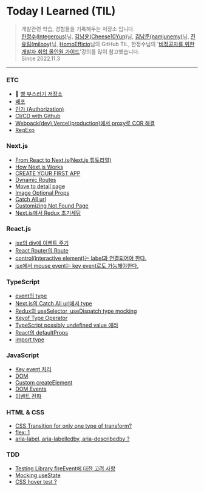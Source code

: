 # Today I Learned (TIL)

> 개발관련 학습, 경험들을 기록해두는 저장소 입니다.  
> [한정수(Integerous)](https://github.com/Integerous/TIL)님, [김남윤(Cheese10Yun)](https://github.com/cheese10yun/TIL)님, [김남준(namjunemy)](https://github.com/namjunemy/TIL)님, [진유림(milooy)](http://milooy.github.io/TIL/)님, [HomoEfficio](https://github.com/HomoEfficio/dev-tips)님의 GitHub TIL, 한정수님의 '[비정공자를 위한 개발자 취업 올인원 가이드](https://www.inflearn.com/course/%EA%B0%9C%EB%B0%9C%EC%9E%90-%EC%B7%A8%EC%97%85-%ED%86%B5%ED%95%A9%ED%8E%B8)'강의를 많이 참고했습니다.  
> Since 2022.11.3

---

### ETC

- 🍞 [빵 부스러기 저장소](https://github.com/ChoJinmok/TIL/blob/master/ETC/BreadCrumbs.md)
- [배포](https://github.com/ChoJinmok/TIL/blob/master/ETC/Deploy.md)
- [인가 (Authorization)](https://github.com/ChoJinmok/TIL/blob/master/ETC/Authorization.md)
- [CI/CD with Github](https://github.com/ChoJinmok/TIL/blob/master/ETC/CICDGithub.md)
- [Webpack(dev),Vercel(production)에서 proxy로 COR 해결](https://github.com/ChoJinmok/TIL/blob/master/ETC/WebpackVercelProxy.md)
- [RegExp](https://github.com/ChoJinmok/TIL/blob/master/ETC/RegExp.md)

### Next.js

- [From React to Next.js(Next.js 튜토리얼)](https://github.com/ChoJinmok/TIL/blob/master//Next.js/FromReacttoNextjs.md)
- [How Next.js Works](https://github.com/ChoJinmok/TIL/blob/master//Next.js/HowNextjsWorks.md)
- [CREATE YOUR FIRST APP](https://github.com/ChoJinmok/TIL/blob/master//Next.js/CreateYourFirstApp.md)
- [Dynamic Routes](https://github.com/ChoJinmok/TIL/blob/master/Next.js/DynamicRoutes.md)
- [Move to detail page](https://github.com/ChoJinmok/TIL/blob/master/Next.js/MoveToDetail.md)
- [Image Optional Props](https://github.com/ChoJinmok/TIL/blob/master/Next.js/ImageOptionalProps.md)
- [Catch All url](https://github.com/ChoJinmok/TIL/blob/master/Next.js/CatchAllUrl.md)
- [Customizing Not Found Page](https://github.com/ChoJinmok/TIL/blob/master/Next.js/CustomNotFound.md)
- [Next.js에서 Redux 초기세팅](https://github.com/ChoJinmok/TIL/blob/master/Next.js/ReduxInNext.md)

### React.js

- [jsx의 div에 이벤트 주기](https://github.com/ChoJinmok/TIL/blob/master/React.js/DivEventInJsx.md)
- [React Router의 Route](https://github.com/ChoJinmok/TIL/blob/master/React.js/Route.md)
- [control(interactive element)는 label과 연결되어야 한다.](https://github.com/ChoJinmok/TIL/blob/master/React.js/jsxControlLabel.md)
- [jsx에서 mouse event는 key event로도 가능해야한다.](https://github.com/ChoJinmok/TIL/blob/master/React.js/jsxMouseEventsHaveKeyEvents.md)

### TypeScript

- [event의 type](https://github.com/ChoJinmok/TIL/blob/master/TypeScript/EventType.md)
- [Next.js의 Catch All url에서 type](https://github.com/ChoJinmok/TIL/blob/master/TypeScript/CatchAllUrlType.md)
- [Redux의 useSelector, useDispatch type mocking](https://github.com/ChoJinmok/TIL/blob/master/TypeScript/ReduxTypeMocking.md)
- [Keyof Type Operator](https://github.com/ChoJinmok/TIL/blob/master/TypeScript/KeyofTypes.md)
- [TypeScript possibly undefined value 에러](https://github.com/ChoJinmok/TIL/blob/master/TypeScript/PossiblyUndefined.md)
- [React의 defaultProps](https://github.com/ChoJinmok/TIL/blob/master/TypeScript/defaultProps.md)
- [import type](https://github.com/ChoJinmok/TIL/blob/master/TypeScript/importType.md)

### JavaScript

- [Key event 처리](https://github.com/ChoJinmok/TIL/blob/master/JavaScript/KeyEvent.md)
- [DOM](https://github.com/ChoJinmok/TIL/blob/master/JavaScript/DOM.md)
- [Custom createElement](https://github.com/ChoJinmok/TIL/blob/master/JavaScript/CustomCreateElement.md)
- [DOM Events](https://github.com/ChoJinmok/TIL/blob/master/JavaScript/DOMEvents.md)
- [이벤트 전파](https://github.com/ChoJinmok/TIL/blob/master/JavaScript/EventPropagation.md)

### HTML & CSS

- [CSS Transition for only one type of transform?](https://github.com/ChoJinmok/TIL/blob/master/HTML&CSS/TransitionForTransform.md)
- [flex: 1](https://github.com/ChoJinmok/TIL/blob/master/HTML&CSS/flex1.md)
- [aria-label, aria-labelledby, aria-describedby ?](https://github.com/ChoJinmok/TIL/blob/master/HTML&CSS/ARIA.md)

### TDD

- [Testing Library fireEvent에 대한 고려 사항](https://github.com/ChoJinmok/TIL/blob/master/TDD/ConsiderationsFireEvent.md)
- [Mocking useState](https://github.com/ChoJinmok/TIL/blob/master/TDD/MockingUseState.md)
- [CSS hover test ?](https://github.com/ChoJinmok/TIL/blob/master/TDD/CssHoverTest.md)
